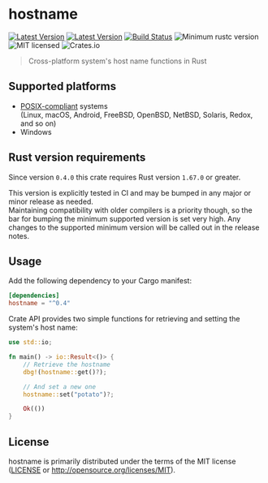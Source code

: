 # hostname

[![Latest Version](https://img.shields.io/crates/v/hostname.svg)](https://crates.io/crates/hostname)
[![Latest Version](https://docs.rs/hostname/badge.svg)](https://docs.rs/hostname)
[![Build Status](https://github.com/svartalf/hostname/workflows/Continuous%20integration/badge.svg)](https://github.com/svartalf/hostname/actions)
![Minimum rustc version](https://img.shields.io/badge/rustc-1.67+-green.svg)
![MIT licensed](https://img.shields.io/badge/license-MIT-blue.svg)
![Crates.io](https://img.shields.io/crates/d/hostname)

> Cross-platform system's host name functions in Rust

## Supported platforms

 * [POSIX-compliant](https://en.wikipedia.org/wiki/POSIX#POSIX-oriented_operating_systems) systems\
   (Linux, macOS, Android, FreeBSD, OpenBSD, NetBSD, Solaris, Redox, and so on)
 * Windows

## Rust version requirements

Since version `0.4.0` this crate requires Rust version `1.67.0` or greater.

This version is explicitly tested in CI
and may be bumped in any major or minor release as needed.\
Maintaining compatibility with older compilers is a priority though,
so the bar for bumping the minimum supported version is set very high.
Any changes to the supported minimum version will be called out in the release notes.

## Usage

Add the following dependency to your Cargo manifest:

```toml
[dependencies]
hostname = "^0.4"
```

Crate API provides two simple functions for retrieving and setting the system's host name:

```rust
use std::io;

fn main() -> io::Result<()> {
    // Retrieve the hostname
    dbg!(hostname::get()?);

    // And set a new one
    hostname::set("potato")?;

    Ok(())
}
```

## License

hostname is primarily distributed under the terms of the MIT license
([LICENSE](LICENSE) or http://opensource.org/licenses/MIT).
